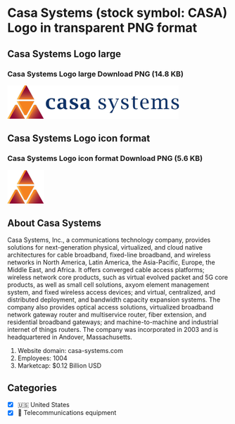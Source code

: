 # Casa Systems (stock symbol: CASA) Logo in transparent PNG format

## Casa Systems Logo large

### Casa Systems Logo large Download PNG (14.8 KB)

![Casa Systems Logo large Download PNG (14.8 KB)](/img/orig/CASA_BIG-22618b64.png)

## Casa Systems Logo icon format

### Casa Systems Logo icon format Download PNG (5.6 KB)

![Casa Systems Logo icon format Download PNG (5.6 KB)](/img/orig/CASA-19522f2b.png)

## About Casa Systems

Casa Systems, Inc., a communications technology company, provides solutions for next-generation physical, virtualized, and cloud native architectures for cable broadband, fixed-line broadband, and wireless networks in North America, Latin America, the Asia-Pacific, Europe, the Middle East, and Africa. It offers converged cable access platforms; wireless network core products, such as virtual evolved packet and 5G core products, as well as small cell solutions, axyom element management system, and fixed wireless access devices; and virtual, centralized, and distributed deployment, and bandwidth capacity expansion systems. The company also provides optical access solutions, virtualized broadband network gateway router and multiservice router, fiber extension, and residential broadband gateways; and machine-to-machine and industrial internet of things routers. The company was incorporated in 2003 and is headquartered in Andover, Massachusetts.

1. Website domain: casa-systems.com
2. Employees: 1004
3. Marketcap: $0.12 Billion USD


## Categories
- [x] 🇺🇸 United States
- [x] 📡 Telecommunications equipment
